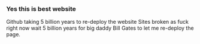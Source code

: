 ### Yes this is best website

Github taking 5 billion years to re-deploy the website
Sites broken as fuck right now wait 5 billion years for big daddy Bill Gates to let me re-deploy the page.

